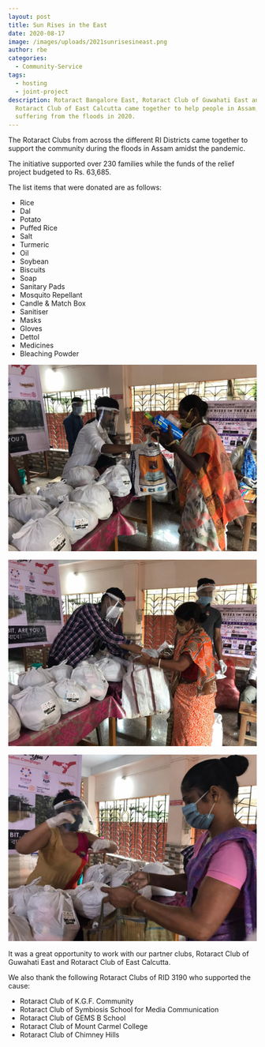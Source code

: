 ```yaml
---
layout: post
title: Sun Rises in the East
date: 2020-08-17
image: /images/uploads/2021sunrisesineast.png
author: rbe
categories:
  - Community-Service
tags:
  - hosting
  - joint-project
description: Rotaract Bangalore East, Rotaract Club of Guwahati East and
  Rotaract Club of East Calcutta came together to help people in Assam,
  suffering from the floods in 2020.
---
```

The Rotaract Clubs from across the different RI Districts came together to support the community during the floods in Assam amidst the pandemic.

The initiative supported over 230 families while the funds of the relief project budgeted to Rs. 63,685.

The list items that were donated are as follows:

* Rice
* Dal
* Potato
* Puffed Rice
* Salt
* Turmeric
* Oil
* Soybean
* Biscuits
* Soap
* Sanitary Pads
* Mosquito Repellant
* Candle & Match Box
* Sanitiser
* Masks
* Gloves
* Dettol
* Medicines
* Bleaching Powder

![Sun Rises in East](/images/uploads/2021sunrisesineast1.jpeg "Sun Rises in East")

![Sun Rises in East](/images/uploads/2021sunrisesineast6.jpeg "Sun Rises in East")

![Sun Rises in East](/images/uploads/2021sunrisesineast5.jpeg "Sun Rises in East")

It was a great opportunity to work with our partner clubs, Rotaract Club of Guwahati East and Rotaract Club of East Calcutta.

We also thank the following Rotaract Clubs of RID 3190 who supported the cause:

* Rotaract Club of K.G.F. Community
* Rotaract Club of Symbiosis School for Media Communication
* Rotaract Club of GEMS B School
* Rotaract Club of Mount Carmel College
* Rotaract Club of Chimney Hills